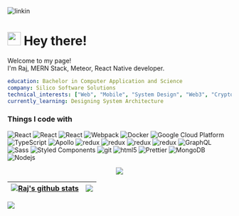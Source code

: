 ![linkin](https://user-images.githubusercontent.com/49932204/147898304-3027a172-ccf9-461c-89a6-0a0b62436487.jpg)

<h1><img src="https://emojis.slackmojis.com/emojis/images/1588177020/8809/wave_hello.gif?1588177020" width="30"/> Hey there!</h1>


<p>Welcome to my page! </br> I'm Raj, MERN Stack, Meteor, React Native developer.</b>

```yaml
education: Bachelor in Computer Application and Science
company: Silico Software Solutions
technical_interests: ["Web", "Mobile", "System Design", "Web3", "Crypto"]
currently_learning: Designing System Architecture
```

<h3>Things I code with</h3>
<p>
  <img alt="React" src="https://img.shields.io/badge/-React-45b8d8?style=flat-square&logo=react&logoColor=white" />
  <img alt="React" src="https://img.shields.io/badge/-ReactNative-45b8d8?style=flat-square&logo=react&logoColor=white" />
  <img alt="React" src="https://img.shields.io/badge/-Meteor-FF6A3E?style=flat-square&logo=meteor&logoColor=white" />
  <img alt="Webpack" src="https://img.shields.io/badge/-Webpack-8DD6F9?style=flat-square&logo=webpack&logoColor=white" /> 
  <img alt="Docker" src="https://img.shields.io/badge/-Docker-46a2f1?style=flat-square&logo=docker&logoColor=white" />
  <img alt="Google Cloud Platform" src="https://img.shields.io/badge/-Google_Cloud_Platform-1a73e8?style=flat-square&logo=google-cloud&logoColor=white" />
  <img alt="TypeScript" src="https://img.shields.io/badge/-TypeScript-007ACC?style=flat-square&logo=typescript&logoColor=white" />
  <img alt="Apollo" src="https://img.shields.io/badge/-Apollo%20GraphQL-311C87?style=flat-square&logo=apollo-graphql&logoColor=white" />
  <img alt="redux" src="https://img.shields.io/badge/-Redux-764ABC?style=flat-square&logo=redux&logoColor=white" />
  <img alt="redux" src="https://img.shields.io/badge/-ReduxThunk-764ABC?style=flat-square&logo=redux&logoColor=white" />
  <img alt="redux" src="https://img.shields.io/badge/-ReduxSaga-764ABC?style=flat-square&logo=redux&logoColor=white" />
  <img alt="redux" src="https://img.shields.io/badge/-ReduxToolKit-764ABC?style=flat-square&logo=redux&logoColor=white" />
  <img alt="GraphQL" src="https://img.shields.io/badge/-GraphQL-E10098?style=flat-square&logo=graphql&logoColor=white" />
  <img alt="Sass" src="https://img.shields.io/badge/-Sass-CC6699?style=flat-square&logo=sass&logoColor=white" />
  <img alt="Styled Components" src="https://img.shields.io/badge/-Styled_Components-db7092?style=flat-square&logo=styled-components&logoColor=white" />
  <img alt="git" src="https://img.shields.io/badge/-Git-F05032?style=flat-square&logo=git&logoColor=white" />
  <img alt="html5" src="https://img.shields.io/badge/-HTML5-E34F26?style=flat-square&logo=html5&logoColor=white" />
  <img alt="Prettier" src="https://img.shields.io/badge/-Prettier-F7B93E?style=flat-square&logo=prettier&logoColor=white" />
  <img alt="MongoDB" src="https://img.shields.io/badge/-MongoDB-13aa52?style=flat-square&logo=mongodb&logoColor=white" />
  <img alt="Nodejs" src="https://img.shields.io/badge/-Nodejs-43853d?style=flat-square&logo=Node.js&logoColor=white" />
</p>

<p align="center">
  <img alig src="https://github-profile-trophy.vercel.app/?username=rajtejani&column=6&rank=SSS,SS,S,AAA,AA,A,B,C" />
</p>

 | <a href="https://github.com/rajtejani/github-readme-stats"><img align="center" src="https://github-readme-stats.vercel.app/api?username=rajtejani&show_icons=true&include_all_commits=true&theme=buefy&hide_border=true" alt="Raj's github stats" /></a> | <a href="https://github.com/anuraghazra/github-readme-stats"><img align="center" src="https://github-readme-stats.vercel.app/api/top-langs/?username=rajtejani&layout=compact&theme=buefy&hide_border=true" /></a> |
| ------------- | ------------- |


<img src="https://capsule-render.vercel.app/api?type=waving&color=gradient&height=120&section=footer"/>

